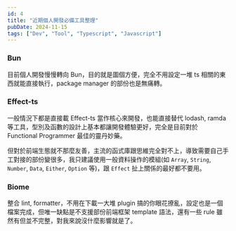 ```yaml
---
id: 4
title: "近期個人開發必備工具整理"
pubDate: 2024-11-15
tags: ["Dev", "Tool", "Typescript", "Javascript"]
---
```


### Bun

目前個人開發慢慢轉向 Bun，目的就是圖個方便，完全不用設定一堆 ts 相關的東西就能直接執行，package manager 的部份也是無痛轉。

### Effect-ts

一般情況下都是直接載 Effect-ts 當作核心來開發，也能直接替代 lodash, ramda 等工具，型別及函數的設計上基本都讓開發體驗更好，完全是目前對於 Functional Programmer 最佳的靈丹妙藥。

但對於前端生態就不那麼友善，主流的函式庫跟思維完全對不上，導致需要自己手工對接的部份變很多，我只建議使用一般資料操作的模組(如 `Array`, `String`, `Number`, `Data`, `Either`, `Option` 等)，跟 `Effect` 扯上關係的最好都不要用。

### Biome

整合 lint, formatter，不用在下載一大堆 plugin 搞的你眼花撩亂，設定也是一個檔案完成，但唯一缺點是不支援部份前端框架 template 語法，還有一些 rule 雖然有但並不完整，對我來說沒什麼影響就是了。